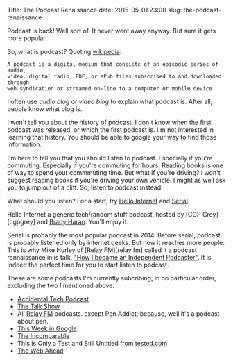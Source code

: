 Title: The Podcast Renaissance
date: 2015-05-01 23:00
slug: the-podcast-renaissance

Podcast is back! Well sort of. It never went away anyway. But sure it gets more
popular.

So, what is podcast? Quoting [wikipedia][podcastwikipedia]:

    A podcast is a digital medium that consists of an episodic series of audio,
    video, digital radio, PDF, or ePub files subscribed to and downloaded through
    web syndication or streamed on-line to a computer or mobile device.

I often use _audio blog_ or _video blog_ to explain what podcast is. After all,
people know what blog is.

I won't tell you about the history of podcast.
I don't know when the first podcast was released, or which the first podcast is.
I'm not interested in learning that history. You should be able to google your way
to find those information.

I'm here to tell you that you should listen to podcast. Especially if you're
commuting. Especially if you're commuting for hours. Reading books is one of
way to spend your commmuting time. But what if you're driving? I won't suggest
reading books if you're driving your own vehicle. I might as well ask you to
jump out of a cliff. So, listen to podcast instead.

What should you listen? For a start, try [Hello Internet][hifm] and [Serial][serialpodcast].

Hello Internet a generic tech/random stuff podcast,
hosted by [CGP Grey][cgpgrey] and [Brady Haran][bradyharan]. You'll enjoy it.

Serial is probably the most popular podcast in 2014. Before serial, podcast is
probably listened only by internet geeks. But now it reaches more people.
This is why Mike Hurley of [Relay FM][relay.fm] called it a podcast rennaissance
in is talk, ["How I became an Independent Podcaster"][hibaip]. It is indeed
the perfect time for you to start listen to podcast.

These are some podcasts I'm currently subcribing, in no particular order,
excluding the two I mentioned above:

- [Accidental Tech Podcast][atpfm]
- [The Talk Show][thetalkshow]
- All [Relay FM][relayfm] podcasts. except Pen Addict, because, well it's a podcast about pen.
- [This Week in Google](http://twit.tv/show/this-week-in-google)
- [The Incomparable](https://www.theincomparable.com/theincomparable/)
- This is Only a Test and Still Untitled from [tested.com](http://www.tested.com/podcast/)
- [The Web Ahead](http://thewebahead.net/)

[hibaip]: https://itunes.apple.com/id/podcast/how-i-became-independent-podcaster/id975601115
[relayfm]: http://www.relay.fm/
[hifm]: http://www.hellointernet.fm/
[atpfm]: http://atp.fm/
[cgpgreycom]: http://www.cgpgrey.com/
[serialpodcast]: http://serialpodcast.org/
[podcastwikipedia]: https://en.wikipedia.org/wiki/Podcast
[bradyharan]: http://www.bradyharan.com/
[thetalkshow]: http://daringfireball.net/thetalkshow/

